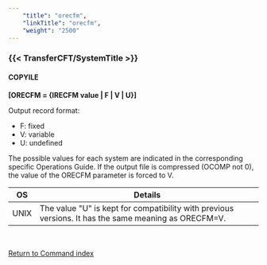 ```yaml
---
    "title": "orecfm",
    "linkTitle": "orecfm",
    "weight": "2500"
---
```

<span id="orecfm"></span>

### {{< TransferCFT/SystemTitle  >}}

#### COPYILE

****[ORECFM = {<span class="underline">IRECFM value</span> &#124; F &#124;
V &#124; U}]****

Output record format:

- F:
    fixed
- V:
    variable
- U:
    undefined

The possible values for each system are indicated in the corresponding
specific Operations Guide. If the output file is compressed (OCOMP
not 0), the value of the ORECFM parameter is forced
to V.


| OS  | Details  |
| --- | --- |
| UNIX | The value &quot;U&quot; is kept for compatibility with previous versions. It has the same meaning as ORECFM=V. |


 

[Return to Command index](../../)
